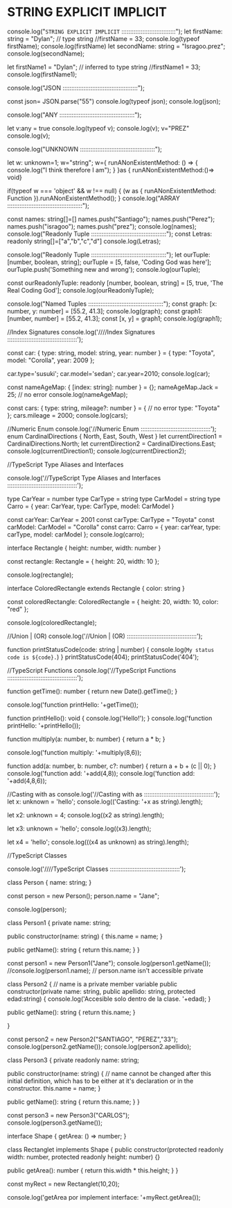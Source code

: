 # STRING EXPLICIT IMPLICIT


console.log("`STRING EXPLICIT IMPLICIT` :::::::::::::::::::::::::::::::");
let firstName: string = "Dylan"; // type string
//firstName = 33;
console.log(typeof firstName);
console.log(firstName)
let secondName: string = "Isragoo.prez";
console.log(secondName);


let firstName1 = "Dylan"; // inferred to type string
//firstName1 = 33;
console.log(firstName1);

console.log("JSON :::::::::::::::::::::::::::::::::::::::::::");

const json= JSON.parse("55")
console.log(typeof json);
console.log(json);

console.log("ANY  :::::::::::::::::::::::::::::::::::::::::::");

let v:any = true
console.log(typeof v);
console.log(v);
v="PREZ"
console.log(v);

console.log("UNKNOWN :::::::::::::::::::::::::::::::::::::::::::");

let w: unknown=1;
w="string";
w={
runANonExistentMethod: () => {
console.log("I think therefore I am");
}
}as { runANonExistentMethod:()=> void}

if(typeof w === 'object' && w !== null) {
(w as { runANonExistentMethod: Function }).runANonExistentMethod();
}
console.log("ARRAY :::::::::::::::::::::::::::::::::::::::::::");

const names:  string[]=[]
names.push("Santiago");
names.push("Perez");
names.push("isragoo");
names.push("prez");
console.log(names);
console.log("Readonly Tuple :::::::::::::::::::::::::::::::::::::::::::");
const Letras: readonly string[]=["a","b","c","d"]
console.log(Letras);

console.log("Readonly Tuple :::::::::::::::::::::::::::::::::::::::::::");
let ourTuple: [number, boolean, string];
ourTuple = [5, false, 'Coding God was here'];
ourTuple.push('Something new and wrong');
console.log(ourTuple);

const ourReadonlyTuple: readonly [number, boolean, string] = [5, true, 'The Real Coding God'];
console.log(ourReadonlyTuple);

console.log("Named Tuples :::::::::::::::::::::::::::::::::::::::::::");
const graph: [x: number, y: number] = [55.2, 41.3];
console.log(graph);
const graph1: [number, number] = [55.2, 41.3];
const [x, y] = graph1;
console.log(graph1);



//Index Signatures
console.log('////Index Signatures  ::::::::::::::::::::::::::::::::::::::::');

const car: { type: string, model: string, year: number } = {
type: "Toyota",
model: "Corolla",
year: 2009
};

car.type='susuki';
car.model='sedan';
car.year=2010;
console.log(car);

const nameAgeMap: { [index: string]: number } = {};
nameAgeMap.Jack = 25; // no error
console.log(nameAgeMap);

const cars: { type: string, mileage?: number } = { // no error
type: "Toyota"
};
cars.mileage = 2000;
console.log(cars);

//Numeric Enum
console.log('//Numeric Enum   ::::::::::::::::::::::::::::::::::::::::');
enum CardinalDirections {
North,
East,
South,
West
}
let currentDirection1 = CardinalDirections.North;
let currentDirection2 = CardinalDirections.East;
console.log(currentDirection1);
console.log(currentDirection2);

//TypeScript Type Aliases and Interfaces

console.log('//TypeScript Type Aliases and Interfaces  ::::::::::::::::::::::::::::::::::::::::');


type CarYear = number
type CarType = string
type CarModel = string
type Carro = {
year: CarYear,
type: CarType,
model: CarModel
}

const carYear: CarYear = 2001
const carType: CarType = "Toyota"
const carModel: CarModel = "Corolla"
const carro: Carro = {
year: carYear,
type: carType,
model: carModel
};
console.log(carro);

interface Rectangle {
height: number,
width: number
}

const rectangle: Rectangle = {
height: 20,
width: 10
};

console.log(rectangle);

interface ColoredRectangle extends Rectangle {
color: string
}

const coloredRectangle: ColoredRectangle = {
height: 20,
width: 10,
color: "red"
};

console.log(coloredRectangle);

//Union | (OR)
console.log('//Union | (OR)  ::::::::::::::::::::::::::::::::::::::::');

function printStatusCode(code: string | number) {
console.log(`My status code is ${code}.`)
}
printStatusCode(404);
printStatusCode('404');


//TypeScript Functions
console.log('//TypeScript Functions  ::::::::::::::::::::::::::::::::::::::::');

function getTime(): number {
return new Date().getTime();
}

console.log('function printHello: '+getTime());


function printHello(): void {
console.log('Hello!');
}
console.log('function printHello: '+printHello());

function multiply(a: number, b: number) {
return a * b;
}

console.log('function multiply: '+multiply(8,6));

function add(a: number, b: number, c?: number) {
return a + b + (c || 0);
}
console.log('function add: '+add(4,8));
console.log('function add: '+add(4,8,6));

//Casting with as
console.log('//Casting with as  ::::::::::::::::::::::::::::::::::::::::');
let x: unknown = 'hello';
console.log(('Casting: '+x as string).length);

let x2: unknown = 4;
console.log((x2 as string).length);

let x3: unknown = 'hello';
console.log((<string>x3).length);

let x4 = 'hello';
console.log(((x4 as unknown) as string).length);


//TypeScript Classes

console.log('////TypeScript Classes  ::::::::::::::::::::::::::::::::::::::::');

class Person {
name: string;
}

const person = new Person();
person.name = "Jane";

console.log(person);



class Person1 {
private name: string;

public constructor(name: string) {
this.name = name;
}

public getName(): string {
return this.name;
}
}

const person1 = new Person1("Jane");
console.log(person1.getName());
//console.log(person1.name); // person.name isn't accessible private

class Person2 {
// name is a private member variable
public constructor(private name: string, public apellido: string, protected edad:string) {
console.log('Accesible solo dentro de la clase. '+edad);
}

public getName(): string {
return this.name;
}



}

const person2 = new Person2("SANTIAGO", "PEREZ","33");
console.log(person2.getName());
console.log(person2.apellido);




class Person3 {
private readonly name: string;

public constructor(name: string) {
// name cannot be changed after this initial definition, which has to be either at it's declaration or in the constructor.
this.name = name;
}

public getName(): string {
return this.name;
}
}

const person3 = new Person3("CARLOS");
console.log(person3.getName());

interface Shape {
getArea: () => number;
}

class Rectanglet implements Shape {
public constructor(protected readonly width: number, protected readonly height: number) {}

public getArea(): number {
return this.width * this.height;
}
}

const myRect = new Rectanglet(10,20);

console.log('getArea por implement interface: '+myRect.getArea());


